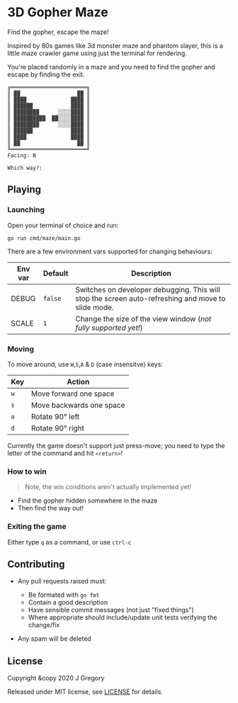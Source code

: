 # 3D Gopher Maze

Find the gopher, escape the maze!

Inspired by 80s games like 3d monster maze and phantom slayer, this is a little
maze crawler game using just the terminal for rendering.

You're placed randomly in a maze and you need to find the gopher and escape by
finding the exit.

```
╔════════════════════════╗
║ ▓▓                  ▓▓ ║
║ ▓▓▓▓              ▓▓▓▓ ║
║ ▓▓▓▓▓▓            ▓▓▓▓ ║
║ ▓▓▓▓▓▓▓▓      ░░░░▓▓▓▓ ║
║ ▓▓▓▓▓▓▓▓▓▓  ▓▓░░░░▓▓▓▓ ║
║ ▓▓▓▓▓▓▓▓      ░░░░▓▓▓▓ ║
║ ▓▓▓▓▓▓            ▓▓▓▓ ║
║ ▓▓▓▓              ▓▓▓▓ ║
║ ▓▓                  ▓▓ ║
╚════════════════════════╝
Facing: N

Which way?: 
```

## Playing

### Launching

Open your terminal of choice and run:

```shell
go run cmd/maze/main.go
```

There are a few environment vars supported for changing behaviours:

| Env var | Default | Description                                                                                        |
| ------- | ------- | -------------------------------------------------------------------------------------------------- |
| DEBUG   | `false` | Switches on developer debugging. This will stop the screen auto-refreshing and move to slide mode. |
| SCALE   | `1`     | Change the size of the view window (_not fully supported yet!_)                                    |

### Moving

To move around, use `W`,`S`,`A` & `D` (case insensitve) keys:

| Key | Action                   |
| --- | ------------------------ |
| `w` | Move forward one space   |
| `s` | Move backwards one space |
| `a` | Rotate 90&deg; left      |
| `d` | Rotate 90&deg; right     |

Currently the game doesn't support just press-move; you need to type the
letter of the command and hit `<return>`!

### How to win

> Note, the win conditions aren't actually implemented yet!

- Find the gopher hidden somewhere in the maze
- Then find the way out!

### Exiting the game

Either type `q` as a command, or use `ctrl-c`


## Contributing

- Any pull requests raised must:
  - Be formated with `go fmt`
  - Contain a good description
  - Have sensible commit messages (not just "fixed things")
  - Where appropriate should include/update unit tests verifying the change/fix

- Any spam will be deleted

## License

Copyright &copy 2020 J Gregory

Released under MIT license, see [LICENSE](LICENSE) for details.
